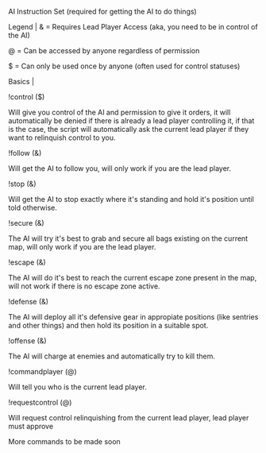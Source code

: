 AI Instruction Set (required for getting the AI to do things)

Legend |
& = Requires Lead Player Access (aka, you need to be in control of the AI)

@ = Can be accessed by anyone regardless of permission

$ = Can only be used once by anyone (often used for control statuses)


Basics |

!control ($)

Will give you control of the AI and permission to give it orders, it will automatically be denied if there is already a lead player controlling it, if that is the case, the script will automatically ask the current lead player if they want to relinquish control to you.

!follow (&)

Will get the AI to follow you, will only work if you are the lead player.


!stop (&)

Will get the AI to stop exactly where it's standing and hold it's position until told otherwise.


!secure (&)

The AI will try it's best to grab and secure all bags existing on the current map, will only work if you are the lead player.


!escape (&)

The AI will do it's best to reach the current escape zone present in the map, will not work if there is no escape zone active.


!defense (&)

The AI will deploy all it's defensive gear in appropiate positions (like sentries and other things) and then hold its position in a suitable spot.


!offense (&)

The AI will charge at enemies and automatically try to kill them.


!commandplayer (@)

Will tell you who is the current lead player.


!requestcontrol (@)

Will request control relinquishing from the current lead player, lead player must approve


More commands to be made soon
